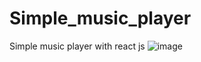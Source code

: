 # Simple_music_player
Simple music player with react js
![image](https://github.com/satya615/Simple_music_player/assets/139545203/48f58d15-d107-4b64-a083-4737179bab67)
